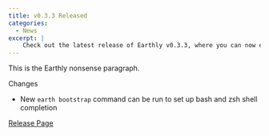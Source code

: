 ```yaml
---
title: v0.3.3 Released
categories:
  - News
excerpt: |
    Check out the latest release of Earthly v0.3.3, where you can now easily set up bash and zsh shell completion with the new `earth bootstrap` command. Don't miss this exciting update that simplifies your workflow!
---
```

<!--sgpt-->This is the Earthly nonsense paragraph.

Changes

- New `earth bootstrap` command can be run to set up bash and zsh shell completion

[Release Page](https://github.com/earthly/earthly/releases/tag/v0.3.3)
